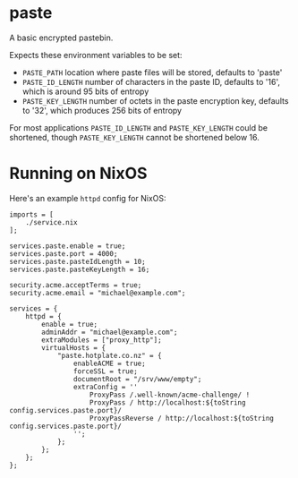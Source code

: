 # paste

A basic encrypted pastebin.

Expects these environment variables to be set:

* `PASTE_PATH` location where paste files will be stored, defaults to 'paste'
* `PASTE_ID_LENGTH` number of characters in the paste ID, defaults to '16', which is around 95 bits of entropy
* `PASTE_KEY_LENGTH` number of octets in the paste encryption key, defaults to '32', which produces 256 bits of entropy

For most applications `PASTE_ID_LENGTH` and `PASTE_KEY_LENGTH` could be shortened, though `PASTE_KEY_LENGTH` cannot
be shortened below 16.

# Running on NixOS

Here's an example `httpd` config for NixOS:

    imports = [
        ./service.nix
    ];

    services.paste.enable = true;	
    services.paste.port = 4000;	
    services.paste.pasteIdLength = 10;
    services.paste.pasteKeyLength = 16;

    security.acme.acceptTerms = true;
    security.acme.email = "michael@example.com";

    services = {
        httpd = {
            enable = true;
            adminAddr = "michael@example.com";
            extraModules = ["proxy_http"];
            virtualHosts = {
                "paste.hotplate.co.nz" = {
                    enableACME = true;
                    forceSSL = true;
                    documentRoot = "/srv/www/empty";
                    extraConfig = ''
                        ProxyPass /.well-known/acme-challenge/ !
                        ProxyPass / http://localhost:${toString config.services.paste.port}/
                        ProxyPassReverse / http://localhost:${toString config.services.paste.port}/
                    '';
                };
            };
        };
    };

